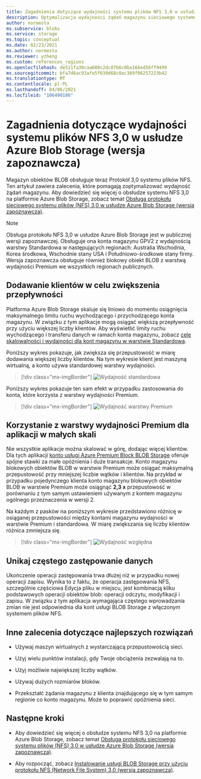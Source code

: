 ```yaml
---
title: Zagadnienia dotyczące wydajności systemu plików NFS 3,0 w usłudze Azure Blob Storage (wersja zapoznawcza) | Microsoft Docs
description: Optymalizacja wydajności żądań magazynu sieciowego systemu plików (NFS) 3,0 przy użyciu zaleceń opisanych w tym artykule.
author: normesta
ms.subservice: blobs
ms.service: storage
ms.topic: conceptual
ms.date: 02/23/2021
ms.author: normesta
ms.reviewer: yzheng
ms.custom: references_regions
ms.openlocfilehash: de511fa30caa608c2dc87b6c0ba166ed56ff9499
ms.sourcegitcommit: bfa7d6ac93afe5f039d68c0ac389f06257223b42
ms.translationtype: MT
ms.contentlocale: pl-PL
ms.lasthandoff: 04/06/2021
ms.locfileid: "106490186"
---
```

# <a name="network-file-system-nfs-30-performance-considerations-in-azure-blob-storage-preview"></a>Zagadnienia dotyczące wydajności systemu plików NFS 3,0 w usłudze Azure Blob Storage (wersja zapoznawcza)

Magazyn obiektów BLOB obsługuje teraz Protokół 3,0 systemu plików NFS. Ten artykuł zawiera zalecenia, które pomagają zoptymalizować wydajność żądań magazynu. Aby dowiedzieć się więcej o obsłudze systemu NFS 3,0 na platformie Azure Blob Storage, zobacz temat [Obsługa protokołu sieciowego systemu plików (NFS) 3,0 w usłudze Azure Blob Storage (wersja zapoznawcza)](network-file-system-protocol-support.md).

> [!NOTE]
> Obsługa protokołu NFS 3,0 w usłudze Azure Blob Storage jest w publicznej wersji zapoznawczej. Obsługuje ona konta magazynu GPV2 z wydajnością warstwy Standardowa w następujących regionach: Australia Wschodnia, Korea środkowa, Wschodnie stany USA i Południowo-środkowe stany firmy. Wersja zapoznawcza obsługuje również blokowy obiekt BLOB z warstwą wydajności Premium we wszystkich regionach publicznych.

## <a name="add-clients-to-increase-throughput"></a>Dodawanie klientów w celu zwiększenia przepływności 

Platforma Azure Blob Storage skaluje się liniowo do momentu osiągnięcia maksymalnego limitu ruchu wychodzącego i przychodzącego konta magazynu. W związku z tym aplikacje mogą osiągać większą przepływność przy użyciu większej liczby klientów.  Aby wyświetlić limity ruchu wychodzącego i transferu danych w ramach konta magazynu, zobacz [cele skalowalności i wydajności dla kont magazynu w warstwie Standardowa](../common/scalability-targets-standard-account.md).

Poniższy wykres pokazuje, jak zwiększa się przepustowość w miarę dodawania większej liczby klientów. Na tym wykresie klient jest maszyną wirtualną, a konto używa standardowej warstwy wydajności. 

> [!div class="mx-imgBorder"]
> ![Wydajność standardowa](./media/network-file-system-protocol-support-performance/standard-performance-tier.png)

Poniższy wykres pokazuje ten sam efekt w przypadku zastosowania do konta, które korzysta z warstwy wydajności Premium.

> [!div class="mx-imgBorder"]
> ![Wydajność warstwy Premium](./media/network-file-system-protocol-support-performance/premium-performance-tier.png)

## <a name="use-premium-performance-tier-for-small-scale-applications"></a>Korzystanie z warstwy wydajności Premium dla aplikacji w małych skali

Nie wszystkie aplikacje można skalować w górę, dodając więcej klientów. Dla tych aplikacji [konto usługi Azure Premium Block BLOB Storage](storage-blob-create-account-block-blob.md) oferuje spójne stawki za małe opóźnienia i duże transakcje. Konto magazynu blokowych obiektów BLOB w warstwie Premium może osiągać maksymalną przepustowość przy mniejszej liczbie wątków i klientów. Na przykład w przypadku pojedynczego klienta konto magazynu blokowych obiektów BLOB w warstwie Premium może osiągnąć **2,3 x** przepustowość w porównaniu z tym samym ustawieniem używanym z kontem magazynu ogólnego przeznaczenia w wersji 2. 

Na każdym z pasków na poniższym wykresie przedstawiono różnicę w osiąganej przepustowości między kontami magazynu wydajności w warstwie Premium i standardowa. W miarę zwiększania się liczby klientów różnica zmniejsza się.  

> [!div class="mx-imgBorder"]
> ![Wydajność względna](./media/network-file-system-protocol-support-performance/relative-performance.png)

## <a name="avoid-frequent-overwrites-on-data"></a>Unikaj częstego zastępowanie danych

Ukończenie operacji zastępowania trwa dłużej niż w przypadku nowej operacji zapisu. Wynika to z faktu, że operacja zastępowania NFS, szczególnie częściowa Edycja pliku w miejscu, jest kombinacją kilku podstawowych operacji obiektów blob: operacji odczytu, modyfikacji i zapisu. W związku z tym aplikacja wymagająca częstego wprowadzania zmian nie jest odpowiednia dla kont usługi BLOB Storage z włączonym systemem plików NFS. 

## <a name="other-best-practice-recommendations"></a>Inne zalecenia dotyczące najlepszych rozwiązań 

- Używaj maszyn wirtualnych z wystarczającą przepustowością sieci.

- Użyj wielu punktów instalacji, gdy Twoje obciążenia zezwalają na to.

- Użyj możliwie największej liczby wątków.

- Używaj dużych rozmiarów bloków.

- Przekształć żądania magazynu z klienta znajdującego się w tym samym regionie co konto magazynu. Może to poprawić opóźnienia sieci.

## <a name="next-steps"></a>Następne kroki

- Aby dowiedzieć się więcej o obsłudze systemu NFS 3,0 na platformie Azure Blob Storage, zobacz temat [Obsługa protokołu sieciowego systemu plików (NFS) 3,0 w usłudze Azure Blob Storage (wersja zapoznawcza)](network-file-system-protocol-support.md).

- Aby rozpocząć, zobacz [Instalowanie usługi BLOB Storage przy użyciu protokołu NFS (Network File System) 3,0 (wersja zapoznawcza)](network-file-system-protocol-support-how-to.md).
